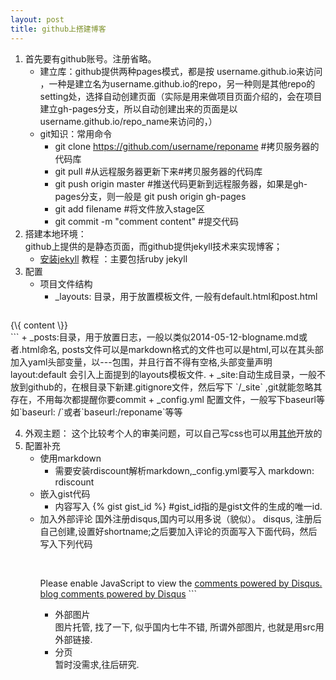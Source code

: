 ```yaml
---
layout: post
title: github上搭建博客
---
```


1. 首先要有github账号。注册省略。    
    - 建立库：github提供两种pages模式，都是按 username.github.io来访问 ，一种是建立名为username.github.io的repo，另一种则是其他repo的setting处，选择自动创建页面（实际是用来做项目页面介绍的，会在项目建立gh-pages分支，所以自动创建出来的页面是以username.github.io/repo_name来访问的，）
    - git知识：常用命令
        +  git clone https://github.com/username/reponame #拷贝服务器的代码库
        +  git pull #从远程服务器更新下来#拷贝服务器的代码库
        +  git push origin master #推送代码更新到远程服务器，如果是gh-pages分支，则一般是 git push origin gh-pages
        +  git add filename #将文件放入stage区
        +  git commit -m "comment content" #提交代码
2. 搭建本地环境：    
  github上提供的是静态页面，而github提供jekyll技术来实现博客；
    - [安装jekyll](http://skyinlayer.com/blog/2014/01/25/jekyll-1/) 教程 ：主要包括ruby jekyll
3. 配置
   - 项目文件结构
     + _layouts: 目录，用于放置模板文件, 一般有default.html和post.html    
     > ```
<!DOCTYPE html>    
  <html>    
    <head>   
          <!-- jekyll代码会被自动转换，这里用了反斜杠过滤 --> 
          <meta http-equiv="Content-Type" content="text/html; charset=UTF-8" />    
          <meta name="author" content="Dont" />    
          <link rel="shortcut icon" href="{\{ site.baseurl \}}/fav.ico" type="image/x-icon">    
          <title>{\{ page.title \}}</title>    
          <link rel="stylesheet" href="{\{ site.baseurl \}}/css/dontblog.css" type="text/css" media="screen, projection">    
          <script type="text/javascript">    
          </script>    
        </head>    
        <body id="{\{ page.body_id \}}">    
          <div class="container">    
          {\{ content \}}    
          </div>    
        </body>    
      </html>     
```
      + _posts:目录，用于放置日志，一般以类似2014-05-12-blogname.md或者.html命名, posts文件可以是markdown格式的文件也可以是html,可以在其头部加入yaml头部变量，以---包围，并且行首不得有空格,头部变量声明layout:default 会引入上面提到的layouts模板文件.
      + _site:自动生成目录，一般不放到github的，在根目录下新建.gitignore文件，然后写下 `/_site` ,git就能忽略其存在，不用每次都提醒你要commit
      + _config.yml 配置文件，一般写下baseurl等如`baseurl: /`或者`baseurl:/reponame`等等

4. 外观主题：
  这个比较考个人的审美问题，可以自己写css也可以用[其他](https://github.com/jekyll/jekyll/wiki/Sites)开放的
4. 配置补充
   - 使用markdown
      + 需要安装rdiscount解析markdown,_config.yml要写入 markdown: rdiscount
   - 嵌入gist代码
      + 内容写入 {\% gist gist_id \%} #gist_id指的是gist文件的生成的唯一id.
   - 加入外部评论
      国外注册disqus,国内可以用多说（貌似）。
      disqus, 注册后自己创建,设置好shortname;之后要加入评论的页面写入下面代码，然后写入下列代码
      >```
        <div id="disqus_thread"></div>    
        <script type="text/javascript">    
        var disqus_shortname = 'Shellphon'; // 注意，这里的 example 要替换为你自己的短域名    
        /* * * 下面这些不需要改动 * * */    
        (function() {     
          var dsq = document.createElement('script');    
dsq.type = 'text/javascript';    
dsq.async = true;    
          dsq.src = 'http://' + disqus_shortname + '.disqus.com/embed.js';    
          (document.getElementsByTagName('head')[0] || document.getElementsByTagName('body')[0]).appendChild(dsq);    
        })();    
        </script>    
        <noscript>Please enable JavaScript to view the <a href="http://disqus.com/?ref_noscript">comments powered by Disqus.</a></noscript>        
        <a href="http://disqus.com" class="dsq-brlink">blog comments powered by <span class="logo-disqus">Disqus</span></a>
      ```
   - 外部图片    
     图片托管, 找了一下, 似乎国内七牛不错, 所谓外部图片, 也就是用src用外部链接.
   - 分页    
     暂时没需求,往后研究.